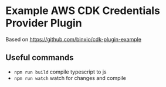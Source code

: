 # Example AWS CDK Credentials Provider Plugin

Based on https://github.com/binxio/cdk-plugin-example

## Useful commands

 * `npm run build`   compile typescript to js
 * `npm run watch`   watch for changes and compile
